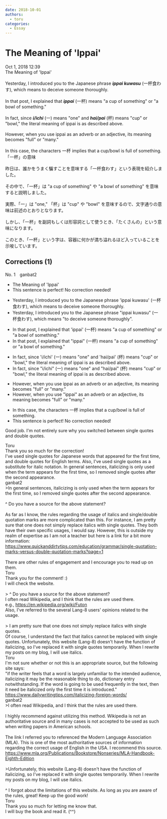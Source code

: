```yaml
---
date: 2018-10-01
authors:
  - toru
categories:
  - Essay
---
```


<h1 id="subject_show">The Meaning of 'Ippai'</h1>
<div class="date">Oct 1, 2018 12:39</div>
<div id="post"><div id="body_show_ori">
The Meaning of 'Ippai'<br/><br/>Yesterday, I introduced you to the Japanese phrase <strong><em>ippai kuwasu</em></strong> (一杯食わす), which means to deceive someone thoroughly.<br/><br/>In that post, I explained that <strong><em>ippai</em></strong> (一杯) means "a cup of something" or "a bowl of something."<br/><br/>In fact, since <strong><em>i/ichi</em></strong> (一) means "one" and <strong><em>hai/pai</em></strong> (杯) means "cup" or "bowl," the literal meaning of ippai is as described above.<br/><br/>However, when you use ippai as an adverb or an adjective, its meaning becomes "full" or "many."<br/><br/>In this case, the characters 一杯 implies that a cup/bowl is full of something.
</div></div>

<!-- more -->

<div id="post_ja"><div id="body_show_mo">
「一杯」の意味<br/><br/>昨日は、誰かをうまく騙すことを意味する「一杯食わす」という表現を紹介しました。<br/><br/>その中で、「一杯」は "a cup of something" や "a bowl of something" を意味すると説明しました。<br/><br/>実際、「一」は "one," 「杯」は "cup" や "bowl" を意味するので、文字通りの意味は前述のとおりとなります。<br/><br/>しかし、「一杯」を副詞もしくは形容詞として使うとき、「たくさんの」という意味になります。<br/><br/>このとき、「一杯」という字は、容器に何かが満ち溢れるほど入っていることを示唆しています。
</div></div>

## Corrections (1)
<div id="block"><div class="first_name"> No. 1　<span class="just_name">ganbat2</span></div><div id="block2">
<ul class="correction_field">
<li class="incorrect">The Meaning of 'Ippai'</li>
<li class="corrected perfect">This sentence is perfect! No correction needed!</li>
</ul>
<ul class="correction_field">
<li class="incorrect">Yesterday, I introduced you to the Japanese phrase 'ippai kuwasu' (一杯食わす), which means to deceive someone thoroughly.</li>
<li class="corrected correct">
Yesterday, I introduced you to the Japanese phrase "ippai kuwasu" (一杯食わす), which means "to deceive someone thoroughly".
</li>
</ul>
<ul class="correction_field">
<li class="incorrect">In that post, I explained that 'ippai' (一杯) means "a cup of something" or "a bowl of something."</li>
<li class="corrected correct">
In that post, I explained that "ippai" (一杯) means "a cup of something" or "a bowl of something."
</li>
</ul>
<ul class="correction_field">
<li class="incorrect">In fact, since 'i/ichi' (一) means "one" and 'hai/pai' (杯) means "cup" or "bowl," the literal meaning of ippai is as described above.</li>
<li class="corrected correct">
In fact, since "i/ichi" (一) means "one" and "hai/pai" (杯) means "cup" or "bowl," the literal meaning of ippai is as described above.
</li>
</ul>
<ul class="correction_field">
<li class="incorrect">However, when you use ippai as an adverb or an adjective, its meaning becomes "full" or "many."</li>
<li class="corrected correct">
However, when you use "ippai" as an adverb or an adjective, its meaning becomes "full" or "many."
</li>
</ul>
<ul class="correction_field">
<li class="incorrect">In this case, the characters 一杯 implies that a cup/bowl is full of something.</li>
<li class="corrected perfect">This sentence is perfect! No correction needed!</li>
</ul>
<p class="comment_small">
 Good job. I'm not entirely sure why you switched between single quotes and double quotes.
</p>

</div><div class="name"><span class="just_name">Toru</span><br>
Thank you so much for the correction!<br/>I've used single quotes for Japanese words that appeared for the first time, and double quotes for English terms. Also, I've used single quotes as a substitute for italic notation. In general sentences, italicizing is only used when the term appears for the first time, so I removed single quotes after the second appearance.
</div>
<div class="name"><span class="just_name">ganbat2</span><br>
&gt;In general sentences, italicizing is only used when the term appears for the first time, so I removed single quotes after the second appearance.<br/><br/>^ Do you have a source for the above statement? <br/><br/>As far as I know, the rules regarding the usage of italics and single/double quotation marks are more complicated than this. For instance, I am pretty sure that one does not simply replace italics with single quotes. They both have their own specific usages, I would say. However, this is outside my realm of expertise as I am not a teacher but here is a link for a bit more information: <br/><a href="https://www.quickanddirtytips.com/education/grammar/single-quotation-marks-versus-double-quotation-marks?page=1" target="_blank">https://www.quickanddirtytips.com/education/grammar/single-quotation-marks-versus-double-quotation-marks?page=1</a><br/><br/>There are other rules of engagement and I encourage you to read up on them. 
</div>
<div class="name"><span class="just_name">Toru</span><br>
Thank you for the comment! :)<br/>I will check the website.<br/><br/>&gt; ^ Do you have a source for the above statement? <br/>I often read Wikipedia, and I think that the rules are used there.<br/>e.g., <a href="https://en.wikipedia.org/wiki/Futon" target="_blank">https://en.wikipedia.org/wiki/Futon</a><br/>Also, I've referred to the several Lang-8 users' opinions related to the usage.<br/><br/>&gt; I am pretty sure that one does not simply replace italics with single quotes.<br/>Of course, I understand the fact that italics cannot be replaced with single quotes. Unfortunately, this website (Lang-8) doesn't have the function of italicizing, so I've replaced it with single quotes temporarily. When I rewrite my posts on my blog, I will use italics.
</div>
<div class="name"><span class="just_name">Toru</span><br>
I'm not sure whether or not this is an appropriate source, but the following site says:<br/>"if the writer feels that a word is largely unfamiliar to the intended audience, italicizing it may be the reasonable thing to do, dictionary entry notwithstanding. If the word is going to be used frequently in the text, then it need be italicized only the first time it is introduced."<br/><a href="https://www.dailywritingtips.com/italicizing-foreign-words/" target="_blank">https://www.dailywritingtips.com/italicizing-foreign-words/</a>
</div>
<div class="name"><span class="just_name">ganbat2</span><br>
&gt;I often read Wikipedia, and I think that the rules are used there.<br/><br/>I highly recommend against utilizing this method. Wikipedia is not an authoritative source and in many cases is not accepted to be used as such when writing papers in American schools. <br/><br/>The link I referred you to referenced the Modern Language Association (MLA). This is one of the most authoritative sources of information regarding the correct usage of English in the USA. I recommend this source.<br/><a href="https://www.mla.org/Publications/Bookstore/Nonseries/MLA-Handbook-Eighth-Edition" target="_blank">https://www.mla.org/Publications/Bookstore/Nonseries/MLA-Handbook-Eighth-Edition</a><br/><br/>&gt;Unfortunately, this website (Lang-8) doesn't have the function of italicizing, so I've replaced it with single quotes temporarily. When I rewrite my posts on my blog, I will use italics.<br/><br/>^ I forgot about the limitations of this website. As long as you are aware of the rules, great! Keep up the good work!
</div>
<div class="name"><span class="just_name">Toru</span><br>
Thank you so much for letting me know that.<br/>I will buy the book and read it. (^^)
</div>
</div>
